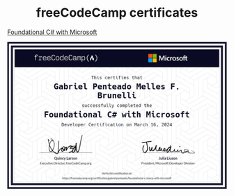 <h1 align="center">
   <strong>freeCodeCamp certificates</strong>
</h1>

[Foundational C# with Microsoft](https://www.freecodecamp.org/certification/gabrielpenteado/foundational-c-sharp-with-microsoft)
</br>

<div align="center">
  <img src="https://raw.githubusercontent.com/gabrielpenteado/freecodecamp/main/csharp-certificate.jpg" alt="certificate">
</div>
</br>
